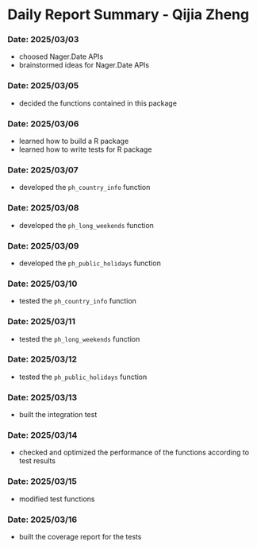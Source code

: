 # Daily Report Summary - Qijia Zheng

### Date: 2025/03/03
- choosed Nager.Date APIs
- brainstormed ideas for Nager.Date APIs

### Date: 2025/03/05
- decided the functions contained in this package

### Date: 2025/03/06
- learned how to build a R package
- learned how to write tests for R package

### Date: 2025/03/07
- developed the `ph_country_info` function

### Date: 2025/03/08
- developed the `ph_long_weekends` function

### Date: 2025/03/09
- developed the `ph_public_holidays` function

### Date: 2025/03/10
- tested the `ph_country_info` function

### Date: 2025/03/11
- tested the `ph_long_weekends` function

### Date: 2025/03/12
- tested the `ph_public_holidays` function

### Date: 2025/03/13
- built the integration test

### Date: 2025/03/14
- checked and optimized the performance of the functions according to test results

### Date: 2025/03/15
- modified test functions

### Date: 2025/03/16
- built the coverage report for the tests